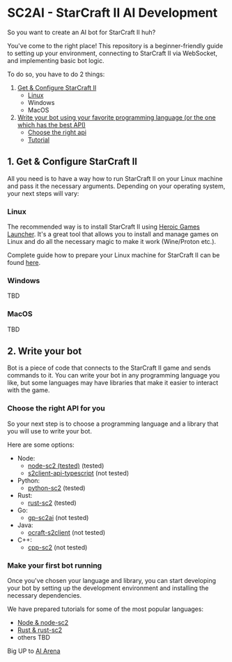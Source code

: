 # SC2AI - StarCraft II AI Development

So you want to create an AI bot for StarCraft II huh?

You've come to the right place! This repository is a beginner-friendly
guide to setting up your environment, connecting to StarCraft II via WebSocket, and implementing basic bot logic.

To do so, you have to do 2 things:

1. [Get & Configure StarCraft II](#1-get--configure-starcraft-ii)
    - [Linux](./tutorials/setup-linux/README.md)
    - Windows
    - MacOS
2. [Write your bot using your favorite programming language (or the one which has the best API)](#2-write-your-bot)
    - [Choose the right api](#choose-the-right-api-for-you)
    - [Tutorial](#make-your-first-bot-running)

## 1. Get & Configure StarCraft II

All you need is to have a way how to run StarCraft II on your Linux machine and pass it the necessary arguments.
Depending on your operating system, your next steps will vary:

### Linux

The recommended way is to install StarCraft II using [Heroic Games Launcher](https://heroicgameslauncher.com/). It's a
great tool that allows you to install and manage games on Linux and do all the necessary magic to
make it work (Wine/Proton etc.).

Complete guide how to prepare your Linux machine for StarCraft II can be found [here](./tutorials/setup-linux/README.md).

### Windows 

TBD
### MacOS

TBD

## 2. Write your bot

Bot is a piece of code that connects to the StarCraft II game and sends commands to it. You can write your bot in any
programming language you like, but some languages may have libraries that make it easier to interact with the game.

### Choose the right API for you

So your next step is to choose a programming language and a library that you will use to write your bot.

Here are some options:

- Node:
    - [node-sc2 (tested)](https://github.com/node-sc2/core/tree/wip_0.1.0) (tested)
    - [s2client-api-typescript](https://github.com/Zamiell/s2client-api-typescript) (not tested)
- Python:
    - [python-sc2](https://github.com/BurnySc2/python-sc2) (tested)
- Rust:
    - [rust-sc2](https://github.com/UltraMachine/rust-sc2) (tested)
- Go:
    - [gp-sc2ai](https://github.com/chippydip/go-sc2ai) (not tested)
- Java:
    - [ocraft-s2client](https://github.com/ocraft/ocraft-s2client) (not tested)
- C++:
    - [cpp-sc2](https://github.com/cpp-sc2/cpp-sc2) (not tested)


### Make your first bot running

Once you've chosen your language and library, you can start developing your bot by setting up the development environment
and installing the necessary dependencies.

We have prepared tutorials for some of the most popular languages:

- [Node & node-sc2](./tutorials/bot-node/README.md)
- [Rust & rust-sc2](./tutorials/bot-rust/README.md)
- others TBD


Big UP to [AI Arena](https://github.com/aiarena/awesome-sc2-ai)
